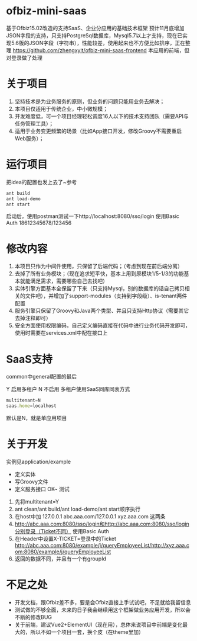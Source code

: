 # ofbiz-mini-saas
基于Ofbiz15.02改造的支持SaaS、企业分应用的基础技术框架
预计11月底增加JSON字段的支持，只支持PostgreSql数据库，Mysql5.7以上才支持，现在已实现5.6版的JSON字段（字符串），性能较差，使用起来也不方便比如排序，正在整理
https://github.com/zhengxyit/ofbiz-mini-saas-frontend 本应用的前端，但对登录做了处理

# 关于项目
1. 坚持技术是为业务服务的原则，但业务的问题只能用业务去解决；
2. 本项目仅适用于传统企业，中小微规模；
3. 开发难度低，可一个项目经理轻松调度16人以下的技术支持团队（需要API与任务管理工具）；
4. 适用于业务变更频繁的场景（比如App接口开发，修改Groovy不需要重启Web服务）；

# 运行项目
把idea的配置也发上去了~参考
```javascript
ant build
ant load-demo
ant start
```
启动后，使用postman测试一下http://localhost:8080/sso/login 使用Basic Auth
18612345678/123456


# 修改内容
1. 本项目只作为中间件使用，只保留了后端代码；（考虑到现在前后端分离）
2. 去掉了所有业务模块；（现在追求短平快，基本上用到原模块1/5-1/3的功能基本就能满足需求，需要哪些自己去找吧）
3. 实体引擎方面基本全保留了下来（只支持Mysql，别的数据库的话自己拷贝相关的文件吧），并增加了support-modules（支持到字段级）、is-tenant两件配置
4. 服务引擎只保留了Groovy和Java两个类型、并且只支持Http协议（需要其它去掉注释即可）
5. 安全方面使用权限编码，自己定义编码直接在代码中进行业务代码开发即可，使用时需要在services.xml中配在接口上

# SaaS支持
common中general配置的最后

Y 启用多租户 N 不启用  多租户使用SaaS同库同表方式
```javascript
multitenant=N
saas.home=localhost
```
默认是N，就是单应用项目

# 关于开发
实例见application/example
* 定义实体
* 写Groovy文件
* 定义服务接口
OK~
测试
1. 先将multitenant=Y
2. ant clean/ant build/ant load-demo/ant start顺序执行
3. 在host中加 127.0.0.1	abc.aaa.com/127.0.0.1	xyz.aaa.com 这两条
4. http://abc.aaa.com:8080/sso/login和http://abc.aaa.com:8080/sso/login分别登录（Ticket不同） 使用Basic Auth
5. 在Header中设置X-TICKET=登录中的Ticket　http://abc.aaa.com:8080/example/j/queryEmployeeList/http://xyz.aaa.com:8080/example/j/queryEmployeeList
6. 返回的数据不同，并且有一个有groupId

# 不足之处
* 开发文档，跟Ofbiz差不多，要是会Ofbiz直接上手试试吧，不足就给我留信息
* 测试做的不够全面，未来的日子我会继续用这个框架做业务应用开发，所以会不断的修改BUG
* 关于前端，建议Vue2+ElementUI（现在用），总体来说项目中前端是变化最大的，所以不如一个项目一套，换个皮（在theme里加）
